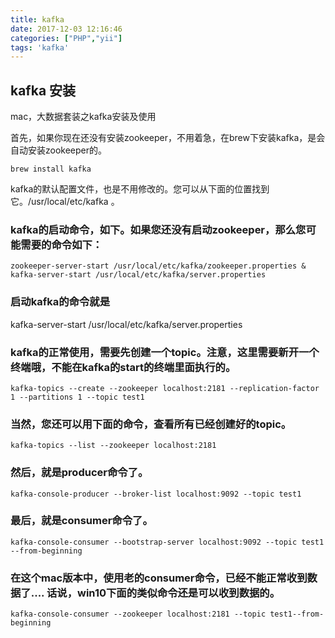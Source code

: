 ```yaml
---
title: kafka
date: 2017-12-03 12:16:46
categories: ["PHP","yii"]
tags: 'kafka'
---
```


## kafka 安装

mac，大数据套装之kafka安装及使用

首先，如果你现在还没有安装zookeeper，不用着急，在brew下安装kafka，是会自动安装zookeeper的。

~~~
brew install kafka
~~~

kafka的默认配置文件，也是不用修改的。您可以从下面的位置找到它。/usr/local/etc/kafka 。

### kafka的启动命令，如下。如果您还没有启动zookeeper，那么您可能需要的命令如下：

~~~
zookeeper-server-start /usr/local/etc/kafka/zookeeper.properties & kafka-server-start /usr/local/etc/kafka/server.properties
~~~

### 启动kafka的命令就是

kafka-server-start /usr/local/etc/kafka/server.properties

### kafka的正常使用，需要先创建一个topic。注意，这里需要新开一个终端哦，不能在kafka的start的终端里面执行的。

~~~
kafka-topics --create --zookeeper localhost:2181 --replication-factor 1 --partitions 1 --topic test1
~~~

### 当然，您还可以用下面的命令，查看所有已经创建好的topic。

~~~
kafka-topics --list --zookeeper localhost:2181
~~~

### 然后，就是producer命令了。

~~~
kafka-console-producer --broker-list localhost:9092 --topic test1
~~~

### 最后，就是consumer命令了。

~~~
kafka-console-consumer --bootstrap-server localhost:9092 --topic test1 --from-beginning
~~~

### 在这个mac版本中，使用老的consumer命令，已经不能正常收到数据了.... 话说，win10下面的类似命令还是可以收到数据的。

~~~
kafka-console-consumer --zookeeper localhost:2181 --topic test1--from-beginning
~~~